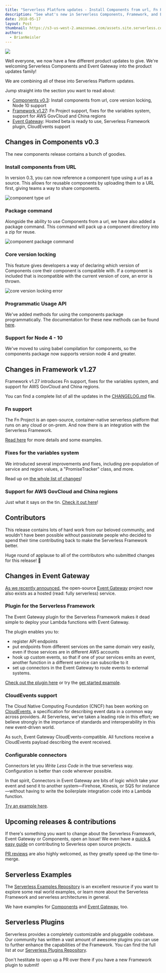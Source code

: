 ```yaml
---
title: "Serverless Platform updates - Install Components from url, Fn Project support, CloudEvents"
description: "See what's new in Serverless Components, Framework, and Event Gatway. Install Components from url, Fn Project support, and more."
date: 2018-05-17
layout: Post
thumbnail: https://s3-us-west-2.amazonaws.com/assets.site.serverless.com/logos/serverless-square-icon-text.png
authors:
  - BrianNeisler
---
```


<img src="https://s3-us-west-2.amazonaws.com/assets.blog.serverless.com/header+images/serverless-platform-updates.jpg">

Well everyone, we now have a few different product updates to give. We're welcoming Serverless Components and Event Gateway into the product updates family!

We are combining all of these into Serverless Platform updates.

Jump straight into the section you want to read about:

- [Components v0.3](#changes-in-components-v0.3): Install components from url, core version locking, Node 10 support
- [Framework v1.27](#changes-in-framework-v1.27): Fn Project support, fixes for the variables system, support for AWS GovCloud and China regions
- [Event Gateway](#changes-in-event-gateway): Hosted beta is ready to use, Serverless Framework plugin, CloudEvents support

## Changes in Components v0.3

The new components release contains a bunch of goodies.

### Install components from URL

In version 0.3, you can now reference a component type using a url as a source. This allows for reusable components by uploading them to a URL first, giving teams a way to share components.

![component type url](https://s3-us-west-2.amazonaws.com/assets.blog.serverless.com/updates/feature-component-type-url.png)

### Package command

Alongside the ability to use Components from a url, we have also added a package command. This command will pack up a component directory into a zip for reuse.

![component package command](https://s3-us-west-2.amazonaws.com/assets.blog.serverless.com/updates/feature-components-package-command.png)

### Core version locking

This feature gives developers a way of declaring which version of Components core their component is compatible with. If a component is included that is incompatible with the current version of core, an error is thrown.

![core version locking error](https://s3-us-west-2.amazonaws.com/assets.blog.serverless.com/updates/feature-components-core-version-locking-error.png)

### Programmatic Usage API

We've added methods for using the components package programmatically. The documentation for these new methods can be found [here](https://github.com/serverless/components).

### Support for Node 4 - 10
We've moved to using babel compilation for components, so the components package now supports version node 4 and greater.

## Changes in Framework v1.27

Framework v1.27 introduces Fn support, fixes for the variables system, and support for AWS GovCloud and China regions.

You can find a complete list of all the updates in the [CHANGELOG.md](https://github.com/serverless/serverless/blob/master/CHANGELOG.md) file.

### Fn support

The Fn Project is an open-source, container-native serverless platform that runs on any cloud or on-prem. And now there is an integration with the Serverless Framework.

[Read here](https://serverless.com/blog/fn-project-serverless/) for more details and some examples.

### Fixes for the variables system

We introduced several improvements and fixes, including pre-population of service and region values, a "PromiseTracker" class, and more.

Read up on [the whole list of changes](https://github.com/serverless/serverless/pull/4713)!

### Support for AWS GovCloud and China regions

Just what it says on the tin. [Check it out here](https://github.com/serverless/serverless/pull/4665)!

## Contributors

This release contains lots of hard work from our beloved community, and wouldn't have been possible without passionate people who decided to spend their time contributing back to make the Serverless Framework better.

Huge round of applause to all of the contributors who submitted changes for this release! 👏

## Changes in Event Gateway

[As we recently announced](https://serverless.com/blog/react-to-any-cloud-event-hosted-event-gateway/), the open-source [Event Gateway](https://serverless.com/event-gateway/) project now also exists as a hosted (read: fully serverless) service.

### Plugin for the Serverless Framework

The Event Gateway plugin for the Serverless Framework makes it dead simple to deploy your Lambda functions with Event Gateway.

The plugin enables you to:

- register API endpoints
- put endpoints from different services on the same domain very easily, even if those services are in different AWS accounts
- hook up custom events, so that if one of your services emits an event, another function in a different service can subscribe to it
- set up connectors in the Event Gateway to route events to external systems.

[Check out the plugin here](https://github.com/serverless/serverless-event-gateway-plugin) or try the [get started example](https://github.com/serverless/event-gateway-getting-started).

### CloudEvents support

The Cloud Native Computing Foundation (CNCF) has been working on [CloudEvents](https://www.cncf.io/blog/2018/02/14/cncf-takes-first-step-towards-serverless-computing/), a specification for describing event data in a common way across providers. At Serverless, we've taken a leading role in this effort; we believe strongly in the importance of standards and interoperability in this new event-driven world.

As such, Event Gateway CloudEvents-compatible. All functions receive a CloudEvents payload describing the event received.

### Configurable connectors

Connectors let you *Write Less Code* in the true serverless way. Configuration is better than code wherever possible.

In that spirit, Connectors in Event Gateway are bits of logic which take your event and send it to another system—Firehose, Kinesis, or SQS for instance—without having to write the boilerplate integration code into a Lambda function.

[Try an example here](https://github.com/serverless/event-gateway-getting-started).

## Upcoming releases & contributions

If there's something you want to change about the Serverless Framework, Event Gateway or Components, open an Issue! We even have a [quick & easy guide](https://serverless.com/blog/how-contribute-to-serverless-open-source/) on contributing to Severless open source projects.

[PR reviews](https://github.com/serverless/serverless/pulls) are also highly welcomed, as they greatly speed up the time-to-merge.

## Serverless Examples

The [Serverless Examples Repository](https://github.com/serverless/examples) is an excellent resource if you want to explore some real world examples, or learn more about the Serverless Framework and serverless architectures in general.

We have examples for [Components](https://github.com/serverless/components/tree/master/examples) and [Event Gateway](https://github.com/serverless/event-gateway/tree/master/examples), too.

## Serverless Plugins

Serverless provides a completely customizable and pluggable codebase. Our community has written a vast amount of awesome plugins you can use to further enhance the capabilities of the Framework. You can find the full list at our [Serverless Plugins Repository](https://github.com/serverless/plugins).

Don't hestitate to open up a PR over there if you have a new Framework plugin to submit!

